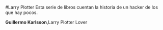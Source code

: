 #Larry Plotter
Esta serie de libros cuentan la historia de un hacker de los que hay pocos.

**Guillermo Karlsson**,Larry Plotter Lover
